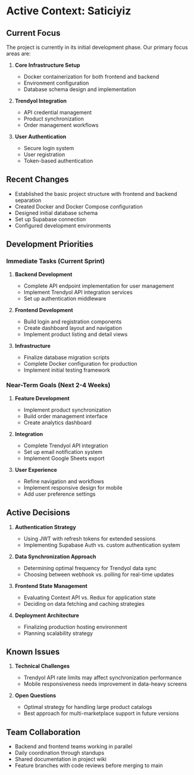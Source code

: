 # Active Context: Saticiyiz

## Current Focus

The project is currently in its initial development phase. Our primary focus areas are:

1. **Core Infrastructure Setup**
   - Docker containerization for both frontend and backend
   - Environment configuration
   - Database schema design and implementation

2. **Trendyol Integration**
   - API credential management
   - Product synchronization
   - Order management workflows

3. **User Authentication**
   - Secure login system
   - User registration
   - Token-based authentication

## Recent Changes

- Established the basic project structure with frontend and backend separation
- Created Docker and Docker Compose configuration
- Designed initial database schema
- Set up Supabase connection
- Configured development environments

## Development Priorities

### Immediate Tasks (Current Sprint)

1. **Backend Development**
   - Complete API endpoint implementation for user management
   - Implement Trendyol API integration services
   - Set up authentication middleware

2. **Frontend Development**
   - Build login and registration components
   - Create dashboard layout and navigation
   - Implement product listing and detail views

3. **Infrastructure**
   - Finalize database migration scripts
   - Complete Docker configuration for production
   - Implement initial testing framework

### Near-Term Goals (Next 2-4 Weeks)

1. **Feature Development**
   - Implement product synchronization
   - Build order management interface
   - Create analytics dashboard

2. **Integration**
   - Complete Trendyol API integration
   - Set up email notification system
   - Implement Google Sheets export

3. **User Experience**
   - Refine navigation and workflows
   - Implement responsive design for mobile
   - Add user preference settings

## Active Decisions

1. **Authentication Strategy**
   - Using JWT with refresh tokens for extended sessions
   - Implementing Supabase Auth vs. custom authentication system

2. **Data Synchronization Approach**
   - Determining optimal frequency for Trendyol data sync
   - Choosing between webhook vs. polling for real-time updates

3. **Frontend State Management**
   - Evaluating Context API vs. Redux for application state
   - Deciding on data fetching and caching strategies

4. **Deployment Architecture**
   - Finalizing production hosting environment
   - Planning scalability strategy

## Known Issues

1. **Technical Challenges**
   - Trendyol API rate limits may affect synchronization performance
   - Mobile responsiveness needs improvement in data-heavy screens

2. **Open Questions**
   - Optimal strategy for handling large product catalogs
   - Best approach for multi-marketplace support in future versions

## Team Collaboration

- Backend and frontend teams working in parallel
- Daily coordination through standups
- Shared documentation in project wiki
- Feature branches with code reviews before merging to main 